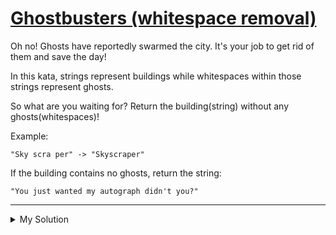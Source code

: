 # [Ghostbusters (whitespace removal)](https://www.codewars.com/kata/5668e3800636a6cd6a000018)

Oh no! Ghosts have reportedly swarmed the city. It's your job to get rid of them and save the day!

In this kata, strings represent buildings while whitespaces within those strings represent ghosts.

So what are you waiting for? Return the building(string) without any ghosts(whitespaces)!

Example:

    "Sky scra per" -> "Skyscraper"

If the building contains no ghosts, return the string:

    "You just wanted my autograph didn't you?"

---

<details><summary>My Solution</summary>

```js
function semicolonSeparationToCommaSeparation(input) {
  let arr = building.split(/\s+/g);
  return arr.length === 1
    ? "You just wanted my autograph didn't you?"
    : arr.join("");
}
```

</details>
